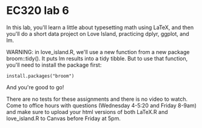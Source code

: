 # EC320 lab 6

In this lab, you'll learn a little about typesetting math using LaTeX, and then you'll do a short data project on Love Island, practicing dplyr, ggplot, and lm.

WARNING: in love_island.R, we'll use a new function from a new package broom::tidy(). It puts lm results into a tidy tibble. But to use that function, you'll need to install the package first:

`install.packages("broom")`

And you're good to go!

There are no tests for these assignments and there is no video to watch. Come to office hours with questions (Wednesday 4-5:20 and Friday 8-9am) and make sure to upload your html versions of both LaTeX.R and love_island.R to Canvas before Friday at 5pm.
